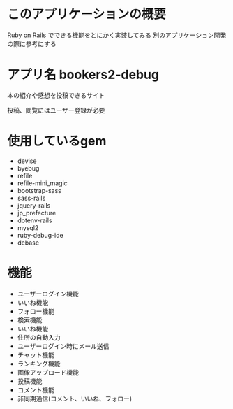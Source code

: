 # このアプリケーションの概要
 Ruby on Rails でできる機能をとにかく実装してみる
 別のアプリケーション開発の際に参考にする

# アプリ名 bookers2-debug　
 本の紹介や感想を投稿できるサイト

 投稿、閲覧にはユーザー登録が必要

# 使用しているgem
 * devise
 * byebug
 * refile
 * refile-mini_magic
 * bootstrap-sass
 * sass-rails
 * jquery-rails
 * jp_prefecture
 * dotenv-rails
 * mysql2
 * ruby-debug-ide
 * debase

# 機能
 * ユーザーログイン機能
 * いいね機能
 * フォロー機能
 * 検索機能
 * いいね機能
 * 住所の自動入力
 * ユーザーログイン時にメール送信
 * チャット機能
 * ランキング機能
 * 画像アップロード機能
 * 投稿機能
 * コメント機能
 * 非同期通信(コメント、いいね、フォロー)